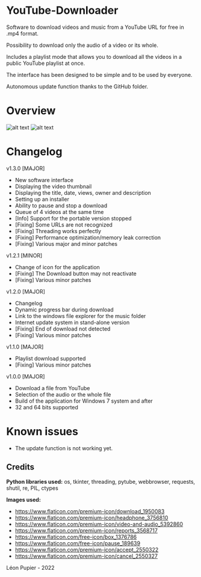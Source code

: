 # YouTube-Downloader
Software to download videos and music from a YouTube URL for free in .mp4 format.

Possibility to download only the audio of a video or its whole.

Includes a playlist mode that allows you to download all the videos in a public YouTube playlist at once.

The interface has been designed to be simple and to be used by everyone.

Autonomous update function thanks to the GitHub folder.

# Overview
![alt text](https://github.com/LeonPupier/YouTube-Downloader/blob/main/Content/img1.png?raw=true) ![alt text](https://github.com/LeonPupier/YouTube-Downloader/blob/main/Content/img2.png?raw=true)

# Changelog
v1.3.0 [MAJOR]
- New software interface
- Displaying the video thumbnail
- Displaying the title, date, views, owner and description
- Setting up an installer
- Ability to pause and stop a download
- Queue of 4 videos at the same time
- [Info] Support for the portable version stopped
- [Fixing] Some URLs are not recognized
- [Fixing] Threading works perfectly
- [Fixing] Performance optimization/memory leak correction
- [Fixing] Various major and minor patches

v1.2.1 [MINOR]
- Change of icon for the application
- [Fixing] The Download button may not reactivate
- [Fixing] Various minor patches

v1.2.0 [MAJOR]
- Changelog
- Dynamic progress bar during download
- Link to the windows file explorer for the music folder
- Internet update system in stand-alone version
- [Fixing] End of download not detected
- [Fixing] Various minor patches

v1.1.0 [MAJOR]
- Playlist download supported
- [Fixing] Various minor patches

v1.0.0 [MAJOR]
- Download a file from YouTube
- Selection of the audio or the whole file
- Build of the application for Windows 7 system and after
- 32 and 64 bits supported

# Known issues
  - The update function is not working yet.

## Credits
__Python libraries used:__ os, tkinter, threading, pytube, webbrowser, requests, shutil, re, PIL, ctypes

**Images used:**

- https://www.flaticon.com/premium-icon/download_1950083
- https://www.flaticon.com/premium-icon/headphone_3756810
- https://www.flaticon.com/premium-icon/video-and-audio_5392860
- https://www.flaticon.com/premium-icon/reports_3568717
- https://www.flaticon.com/free-icon/box_1376786
- https://www.flaticon.com/free-icon/pause_189639
- https://www.flaticon.com/premium-icon/accept_2550322
- https://www.flaticon.com/premium-icon/cancel_2550327

Léon Pupier - 2022
